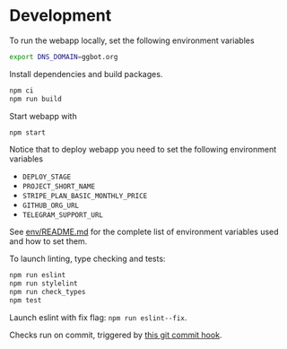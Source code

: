 # Development

To run the webapp locally, set the following environment variables

```sh
export DNS_DOMAIN=ggbot.org
```

Install dependencies and build packages.

```sh
npm ci
npm run build
```

Start webapp with

```sh
npm start
```

Notice that to deploy webapp you need to set the following environment variables

- `DEPLOY_STAGE`
- `PROJECT_SHORT_NAME`
- `STRIPE_PLAN_BASIC_MONTHLY_PRICE`
- `GITHUB_ORG_URL`
- `TELEGRAM_SUPPORT_URL`

See [env/README.md](./env/README.md#envrc-file) for the complete list of environment variables used and how to set them.

To launch linting, type checking and tests:

```sh
npm run eslint
npm run stylelint
npm run check_types
npm test
```

Launch eslint with fix flag: `npm run eslint--fix`.

Checks run on commit, triggered by [this git commit hook](./repository/src/git-hook/pre-commit.sh).
